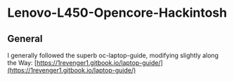 # Lenovo-L450-Opencore-Hackintosh

## General
I generally followed the superb oc-laptop-guide, modifying slightly along the Way: 
[https://1revenger1.gitbook.io/laptop-guide/](https://1revenger1.gitbook.io/laptop-guide/)

